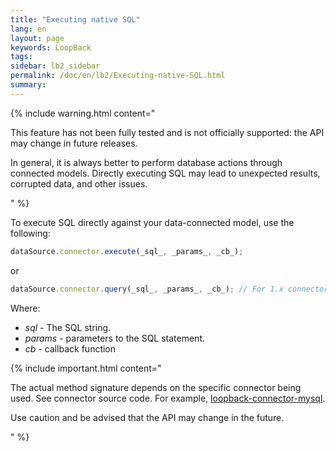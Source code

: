 ```yaml
---
title: "Executing native SQL"
lang: en
layout: page
keywords: LoopBack
tags:
sidebar: lb2_sidebar
permalink: /doc/en/lb2/Executing-native-SQL.html
summary:
---
```


{% include warning.html content="

This feature has not been fully tested and is not officially supported: the API may change in future releases.

In general, it is always better to perform database actions through connected models.
Directly executing SQL may lead to unexpected results, corrupted data, and other issues.

" %}

To execute SQL directly against your data-connected model, use the following:

```javascript
dataSource.connector.execute(_sql_, _params_, _cb_);
```

or

```javascript
dataSource.connector.query(_sql_, _params_, _cb_); // For 1.x connectors
```

Where:

* _sql_ - The SQL string.
* _params_ - parameters to the SQL statement.
* _cb_ - callback function

{% include important.html content="

The actual method signature depends on the specific connector being used. See connector source code.
For example, [loopback-connector-mysql](https://github.com/strongloop/loopback-connector-mysql/blob/master/lib/mysql.js#L130).

Use caution and be advised that the API may change in the future.

" %}